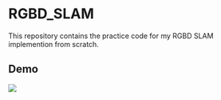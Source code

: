 # RGBD_SLAM

This repository contains the practice code for my RGBD SLAM implemention from scratch.

## Demo
![](https://github.com/haogerhuang/RGBD_SLAM/blob/main/vslam.gif)
